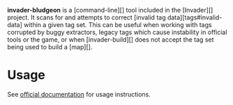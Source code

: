 **invader-bludgeon** is a [command-line][] tool included in the [Invader][] project. It scans for and attempts to correct [invalid tag data][tags#invalid-data] within a given tag set. This can be useful when working with tags corrupted by buggy extractors, legacy tags which cause instability in official tools or the game, or when [invader-build][] does not accept the tag set being used to build a [map][].

# Usage
See [official documentation][docs] for usage instructions.

[docs]: https://github.com/SnowyMouse/invader#invader-bludgeon
